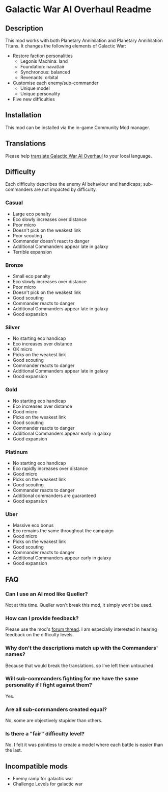 # Galactic War AI Overhaul Readme

## Description

This mod works with both Planetary Annihilation and Planetary Annihilation Titans. It changes the following elements of Galactic War:

 - Restore faction personalities
   - Legonis Machina: land
   - Foundation: naval/air
   - Synchronous: balanced
   - Revenants: orbital
 - Customise each enemy/sub-commander
   - Unique model
   - Unique personality
 - Five new difficulties

## Installation

This mod can be installed via the in-game Community Mod manager.

## Translations

Please help [translate Galactic War AI Overhaul](https://poeditor.com/join/project/GMUUxugX7u) to your local language.

## Difficulty

Each difficulty describes the enemy AI behaviour and handicaps; sub-commanders are not impacted by difficulty.

### Casual

 - Large eco penalty
 - Eco slowly increases over distance
 - Poor micro
 - Doesn't pick on the weakest link
 - Poor scouting
 - Commander doesn't react to danger
 - Additional Commanders appear late in galaxy
 - Terrible expansion

### Bronze

 - Small eco penalty
 - Eco slowly increases over distance
 - Poor micro
 - Doesn't pick on the weakest link
 - Good scouting
 - Commander reacts to danger
 - Additional Commanders appear late in galaxy
 - Good expansion

### Silver

 - No starting eco handicap
 - Eco increases over distance
 - OK micro
 - Picks on the weakest link
 - Good scouting
 - Commander reacts to danger
 - Additional Commanders appear late in galaxy
 - Good expansion

### Gold

 - No starting eco handicap
 - Eco increases over distance
 - Good micro
 - Picks on the weakest link
 - Good scouting
 - Commander reacts to danger
 - Additional Commanders appear early in galaxy
 - Good expansion

### Platinum

 - No starting eco handicap
 - Eco rapidly increases over distance
 - Good micro
 - Picks on the weakest link
 - Good scouting
 - Commander reacts to danger
 - Additional commanders are guaranteed
 - Good expansion

### Uber

 - Massive eco bonus
 - Eco remains the same throughout the campaign
 - Good micro
 - Picks on the weakest link
 - Good scouting
 - Commander reacts to danger
 - Additional Commanders appear early in galaxy
 - Good expansion

## FAQ

### Can I use an AI mod like Queller?
Not at this time. Queller won't break this mod, it simply won't be used.

### How can I provide feedback?
Please use the mod's [forum thread](https://forums.planetaryannihilation.com/threads/client-galactic-war-ai-overhaul.72360/). I am especially interested in hearing feedback on the difficulty levels.

### Why don't the descriptions match up with the Commanders' names?
Because that would break the translations, so I've left them untouched.

### Will sub-commanders fighting for me have the same personality if I fight against them?
Yes.

### Are all sub-commanders created equal?
No, some are objectively stupider than others.

### Is there a "fair" difficulty level?
No. I felt it was pointless to create a model where each battle is easier than the last.

## Incompatible mods
 - Enemy ramp for galactic war
 - Challenge Levels for galactic war